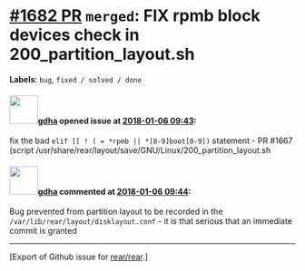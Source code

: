 [\#1682 PR](https://github.com/rear/rear/pull/1682) `merged`: FIX rpmb block devices check in 200\_partition\_layout.sh
=======================================================================================================================

**Labels**: `bug`, `fixed / solved / done`

#### <img src="https://avatars.githubusercontent.com/u/888633?u=cdaeb31efcc0048d3619651aa18dd4b76e636b21&v=4" width="50">[gdha](https://github.com/gdha) opened issue at [2018-01-06 09:43](https://github.com/rear/rear/pull/1682):

fix the bad `elif [[ ! ( = *rpmb || *[0-9]boot[0-9])` statement - PR
\#1667 (script
/usr/share/rear/layout/save/GNU/Linux/200\_partition\_layout.sh

#### <img src="https://avatars.githubusercontent.com/u/888633?u=cdaeb31efcc0048d3619651aa18dd4b76e636b21&v=4" width="50">[gdha](https://github.com/gdha) commented at [2018-01-06 09:44](https://github.com/rear/rear/pull/1682#issuecomment-355735736):

Bug prevented from partition layout to be recorded in the
`/var/lib/rear/layout/disklayout.conf` - it is that serious that an
immediate commit is granted

------------------------------------------------------------------------

\[Export of Github issue for
[rear/rear](https://github.com/rear/rear).\]
